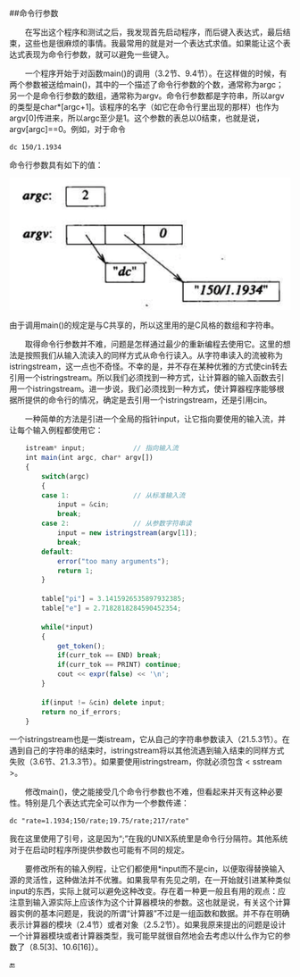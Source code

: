 ##命令行参数

&emsp;&emsp;在写出这个程序和测试之后，我发现首先启动程序，而后键入表达式，最后结束，这些也是很麻烦的事情。我最常用的就是对一个表达式求值。如果能让这个表达式表现为命令行参数，就可以避免一些键入。

&emsp;&emsp;一个程序开始于对函数main()的调用（3.2节、9.4节）。在这样做的时候，有两个参数被送给main()，其中的一个描述了命令行参数的个数，通常称为argc；另一个是命令行参数的数组，通常称为argv。命令行参数都是字符串，所以argv的类型是char*[argc+1]。该程序的名字（如它在命令行里出现的那样）也作为argv[0]传进来，所以argc至少是1。这个参数的表总以0结束，也就是说，argv[argc]==0。例如，对于命令

    dc 150/1.1934
    
命令行参数具有如下的值：

![](/assets/6_1_7.png)

由于调用main()的规定是与C共享的，所以这里用的是C风格的数组和字符串。

&emsp;&emsp;取得命令行参数并不难，问题是怎样通过最少的重新编程去使用它。这里的想法是按照我们从输入流读入的同样方式从命令行读入。从字符串读入的流被称为istringstream，这一点也不奇怪。不幸的是，并不存在某种优雅的方式使cin转去引用一个istringstream。所以我们必须找到一种方式，让计算器的输入函数去引用一个istringstream。进一步说，我们必须找到一种方式，使计算器程序能够根据所提供的命令行的情况，确定是去引用一个istringstream，还是引用cin。

&emsp;&emsp;一种简单的方法是引进一个全局的指针input，让它指向要使用的输入流，并让每个输入例程都使用它：

```javascript
    istream* input;            // 指向输入流
    int main(int argc, char* argv[])
    {
        switch(argc)
        {
        case 1:                // 从标准输入流
            input = &cin;
            break;
        case 2:                // 从参数字符串读
            input = new istringstream(argv[1]);
            break;
        default:
            error("too many arguments");
            return 1;
        }
        
        table["pi"] = 3.1415926535897932385;
        table["e"] = 2.7182818284590452354;
        
        while(*input)
        {
            get_token();
            if(curr_tok == END) break;
            if(curr_tok == PRINT) continue;
            cout << expr(false) << '\n';
        }
        
        if(input != &cin) delete input;
        return no_if_errors;
    }
```

一个istringstream也是一类istream，它从自己的字符串参数读入（21.5.3节）。在遇到自己的字符串的结束时，istringstream将以其他流遇到输入结束的同样方式失败（3.6节、21.3.3节）。如果要使用istringstream，你就必须包含 < sstream >。

&emsp;&emsp;修改main()，使之能接受几个命令行参数也不难，但看起来并灭有这种必要性。特别是几个表达式完全可以作为一个参数传递：

    dc "rate=1.1934;150/rate;19.75/rate;217/rate"
    
我在这里使用了引号，这是因为“;”在我的UNIX系统里是命令行分隔符。其他系统对于在启动时程序所提供参数也可能有不同的规定。

&emsp;&emsp;要修改所有的输入例程，让它们都使用*input而不是cin，以便取得替换输入源的灵活性，这种做法并不优雅。如果我早有先见之明，在一开始就引进某种类似input的东西，实际上就可以避免这种改变。存在着一种更一般且有用的观点：应注意到输入源实际上应该作为这个计算器模块的参数。这也就是说，有关这个计算器实例的基本问题是，我说的所谓“计算器”不过是一组函数和数据。并不存在明确表示计算器的模块（2.4节）或者对象（2.5.2节）。如果我原来提出的问题是设计一个计算器模块或者计算器类型，我可能早就很自然地会去考虑以什么作为它的参数了（8.5[3]、10.6[16]）。


🔚


